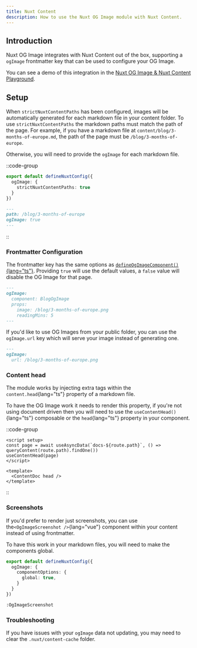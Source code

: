 ```yaml
---
title: Nuxt Content
description: How to use the Nuxt OG Image module with Nuxt Content.
---
```


## Introduction

Nuxt OG Image integrates with Nuxt Content out of the box, supporting a `ogImage` frontmatter key that can be used to configure your OG Image.

You can see a demo of this integration in the [Nuxt OG Image & Nuxt Content Playground](https://stackblitz.com/edit/github-hgunsf?file=package.json).

## Setup

When `strictNuxtContentPaths` has been configured, images will be automatically generated for each markdown file in your content folder.
To use `strictNuxtContentPaths` the markdown paths must match the path of the page. For example, if you have a markdown file at `content/blog/3-months-of-europe.md`, the path of the page must be `/blog/3-months-of-europe`.

Otherwise, you will need to provide the `ogImage` for each markdown file.

::code-group

```ts [Strict Paths]
export default defineNuxtConfig({
  ogImage: {
    strictNuxtContentPaths: true
  }
})
```

```md [Path Key]
---
path: /blog/3-months-of-europe
ogImage: true
---
```

::

### Frontmatter Configuration

The frontmatter key has the same options as [`defineOgImageComponent()`{lang="ts"}](/docs/og-image/api/define-og-image-component).
Providing `true` will use the default values, a `false` value will disable the OG Image for that page.

```md [content/blog/3-months-of-europe.md]
---
ogImage:
  component: BlogOgImage
  props:
    image: /blog/3-months-of-europe.png
    readingMins: 5
---
```

If you'd like to use OG Images from your public folder, you can use the `ogImage.url` key which will
serve your image instead of generating one.

```md [content/blog/3-months-of-europe.md]
---
ogImage:
  url: /blog/3-months-of-europe.png
```

### Content head

The module works by injecting extra tags within the `content.head`{lang="ts"} property of a markdown file.

To have the OG Image work it needs to render this property, if you're not using document driven then you
will need to use the `useContentHead()`{lang="ts"} composable or the `head`{lang="ts"} property in your component.

::code-group

```vue [useContentHead]
<script setup>
const page = await useAsyncData(`docs-${route.path}`, () => queryContent(route.path).findOne())
useContentHead(page)
</script>
```

```vue [ContentDoc]
<template>
  <ContentDoc head />
</template>
```

::

### Screenshots

If you'd prefer to render just screenshots, you can use the`<OgImageScreenshot />`{lang="vue"} component within your content instead of using
frontmatter.

To have this work in your markdown files, you will need to make the components global.

```ts
export default defineNuxtConfig({
  ogImage: {
    componentOptions: {
      global: true,
    }
  }
})
```

```md [content/blog/3-months-of-europe.md]
:OgImageScreenshot
```

### Troubleshooting

If you have issues with your `ogImage` data not updating, you may need to clear the `.nuxt/content-cache` folder.
